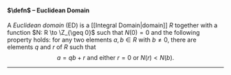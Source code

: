 #### $\defn$ – Euclidean Domain
A *Euclidean domain* (ED) is a [[Integral Domain|domain]] $R$ together with a function $N: R \to \Z_{\geq 0}$ such that $N(0) = 0$ and the following property holds: for any two elements $a, b \in R$ with  $b \ne 0$, there are elements $q$ and $r$ of $R$ such that
$$
a = qb + r \text{ and either $r = 0$ or $N(r) < N(b)$.}
$$
***